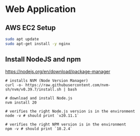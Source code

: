 # Web Application

## AWS EC2 Setup
```sh
sudo apt update
sudo apt-get install -y nginx
```

## Install NodeJS and npm
https://nodejs.org/en/download/package-manager
```
# installs NVM (Node Version Manager)
curl -o- https://raw.githubusercontent.com/nvm-sh/nvm/v0.39.7/install.sh | bash

# download and install Node.js
nvm install 20

# verifies the right Node.js version is in the environment
node -v # should print `v20.11.1`

# verifies the right NPM version is in the environment
npm -v # should print `10.2.4`
```
